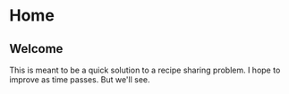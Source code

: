 # Home

## Welcome

This is meant to be a quick solution to a recipe sharing problem. I hope to improve as time passes. But we'll see.
